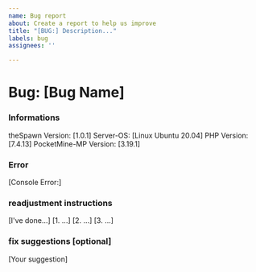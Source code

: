 ```yaml
---
name: Bug report
about: Create a report to help us improve
title: "[BUG:] Description..."
labels: bug
assignees: ''

---
```


# Bug: [Bug Name]

### Informations
theSpawn Version: [1.0.1]
Server-OS: [Linux Ubuntu 20.04]
PHP Version: [7.4.13]
PocketMine-MP Version: [3.19.1]

### Error
[Console Error:]

### readjustment instructions
[I've done...]
[1. ...]
[2. ...]
[3. ...]

### fix suggestions [optional]
[Your suggestion]
